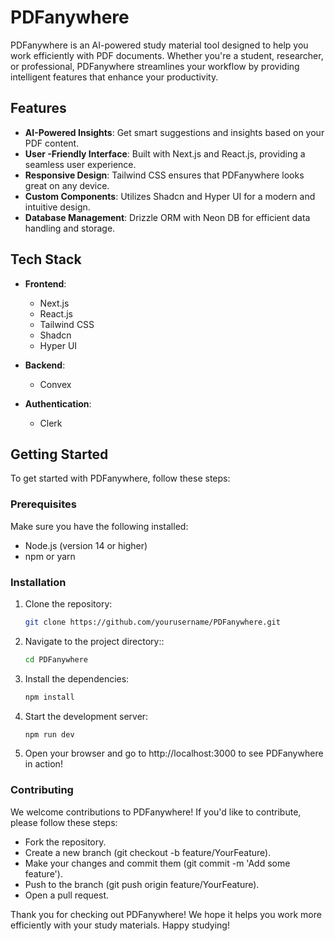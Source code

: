 # PDFanywhere

PDFanywhere is an AI-powered study material tool designed to help you work efficiently with PDF documents. Whether you're a student, researcher, or professional, PDFanywhere streamlines your workflow by providing intelligent features that enhance your productivity.

## Features

- **AI-Powered Insights**: Get smart suggestions and insights based on your PDF content.
- **User -Friendly Interface**: Built with Next.js and React.js, providing a seamless user experience.
- **Responsive Design**: Tailwind CSS ensures that PDFanywhere looks great on any device.
- **Custom Components**: Utilizes Shadcn and Hyper UI for a modern and intuitive design.
- **Database Management**: Drizzle ORM with Neon DB for efficient data handling and storage.

## Tech Stack

- **Frontend**: 
  - Next.js
  - React.js
  - Tailwind CSS
  - Shadcn
  - Hyper UI

- **Backend**: 
  - Convex

- **Authentication**: 
  - Clerk

## Getting Started

To get started with PDFanywhere, follow these steps:

### Prerequisites

Make sure you have the following installed:

- Node.js (version 14 or higher)
- npm or yarn

### Installation

1. Clone the repository:

   ```bash
   git clone https://github.com/yourusername/PDFanywhere.git

2. Navigate to the project directory::

   ```bash
   cd PDFanywhere

3. Install the dependencies:

   ```bash
   npm install

4. Start the development server:

   ```bash
   npm run dev

5. Open your browser and go to http://localhost:3000 to see PDFanywhere in action!

### Contributing
We welcome contributions to PDFanywhere! If you'd like to contribute, please follow these steps:

- Fork the repository.
- Create a new branch (git checkout -b feature/YourFeature).
- Make your changes and commit them (git commit -m 'Add some feature').
- Push to the branch (git push origin feature/YourFeature).
- Open a pull request.

Thank you for checking out PDFanywhere! We hope it helps you work more efficiently with your study materials. Happy studying!
